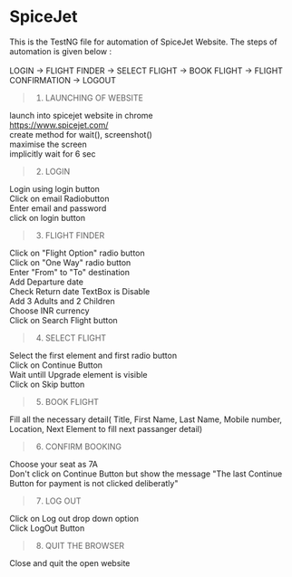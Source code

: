 # SpiceJet
This is the TestNG file for automation of SpiceJet Website. The steps of automation is given below : </br></br>
LOGIN -> FLIGHT FINDER -> SELECT FLIGHT -> BOOK FLIGHT -> FLIGHT CONFIRMATION -> LOGOUT

> 1. LAUNCHING OF WEBSITE 

launch into spicejet website in chrome</br>
	https://www.spicejet.com/</br>
	create method for wait(), screenshot()</br>
	maximise the screen</br>
	implicitly wait for 6 sec</br>

> 2. LOGIN
	
  Login using login button</br>
	Click on email Radiobutton </br>
	Enter email and password</br>
	click on login button</br>

> 3. FLIGHT FINDER
	
  Click on "Flight Option" radio button</br> 
	Click on "One Way" radio button </br>
	Enter "From" to "To" destination</br>
	Add Departure date </br>
	Check Return date TextBox is Disable </br>
	Add 3 Adults and 2 Children</br>
	Choose INR currency</br>
	Click on Search Flight button</br>

> 4. SELECT FLIGHT
	
  Select the first element and first radio button</br>
	Click on Continue Button </br>
	Wait untill Upgrade element is visible</br> 
	Click on Skip button</br>

> 5. BOOK FLIGHT
	
  Fill all the necessary detail( Title, First Name, Last Name, Mobile number, Location, Next Element to fill next passanger detail) </br>

> 6. CONFIRM BOOKING 
	
  Choose your seat as 7A </br>
	Don't click on Continue Button but show the message "The last Continue Button for payment is not clicked deliberatly"</br>

> 7. LOG OUT 
	
  Click on Log out drop down option</br>
	Click LogOut Button</br>

> 8. QUIT THE BROWSER

Close and quit the open website</br>
